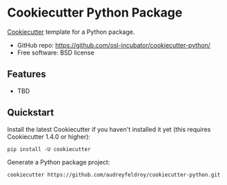 # Cookiecutter Python Package

[Cookiecutter](https://github.com/cookiecutter/cookiecutter) template
for a Python package.

  - GitHub repo: <https://github.com/osl-incubator/cookiecutter-python/>
  - Free software: BSD license

## Features

  - TBD

## Quickstart

Install the latest Cookiecutter if you haven't installed it yet (this
requires Cookiecutter 1.4.0 or higher):

    pip install -U cookiecutter

Generate a Python package project:

    cookiecutter https://github.com/audreyfeldroy/cookiecutter-python.git
